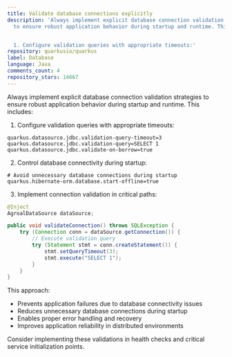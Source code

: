 ```yaml
---
title: Validate database connections explicitly
description: 'Always implement explicit database connection validation strategies
  to ensure robust application behavior during startup and runtime. This includes:


  1. Configure validation queries with appropriate timeouts:'
repository: quarkusio/quarkus
label: Database
language: Java
comments_count: 4
repository_stars: 14667
---
```


Always implement explicit database connection validation strategies to ensure robust application behavior during startup and runtime. This includes:

1. Configure validation queries with appropriate timeouts:
```properties
quarkus.datasource.jdbc.validation-query-timeout=3
quarkus.datasource.jdbc.validation-query=SELECT 1
quarkus.datasource.jdbc.validate-on-borrow=true
```

2. Control database connectivity during startup:
```properties
# Avoid unnecessary database connections during startup
quarkus.hibernate-orm.database.start-offline=true
```

3. Implement connection validation in critical paths:
```java
@Inject
AgroalDataSource dataSource;

public void validateConnection() throws SQLException {
    try (Connection conn = dataSource.getConnection()) {
        // Execute validation query
        try (Statement stmt = conn.createStatement()) {
            stmt.setQueryTimeout(3);
            stmt.execute("SELECT 1");
        }
    }
}
```

This approach:
- Prevents application failures due to database connectivity issues
- Reduces unnecessary database connections during startup
- Enables proper error handling and recovery
- Improves application reliability in distributed environments

Consider implementing these validations in health checks and critical service initialization points.